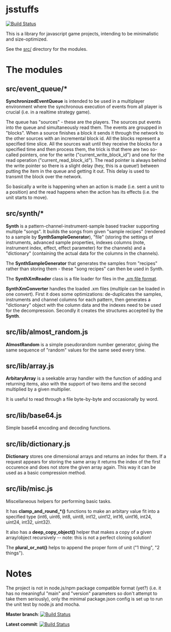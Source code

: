 jsstuffs
========

[![Build Status](https://travis-ci.org/gheja/jsstuffs.png?branch=master)](https://travis-ci.org/gheja/jsstuffs)

This is a library for javascript game projects, intending to be
minimalistic and size-optimized.

See the [src/](src/) directory for the modules.


The modules
===========

src/event_queue/*
-----------------

**SynchronizedEventQueue** is intended to be used in a multiplayer
environment where the synchronous execution of events from all player is
crucial (i.e. in a realtime strategy game).

The queue has "sources" - these are the players. The sources put events
into the queue and simultaneously read them. The events are groupped in
"blocks". When a source finishes a block it sends it through the network
to the other sources with an incremental block id. All the blocks
represent a specified time slice. All the sources wait until they
receive the blocks for a specified time and then process them, the trick
is that there are two so-called pointers, one for the write
("current_write_block_id") and one for the read operation
("current_read_block_id"). The read pointer is always behind the write
pointer so there is a slight delay (hey, this is a queue!) between
putting the item in the queue and getting it out. This delay is used to
transmit the block over the network.

So basically a write is happening when an action is made (i.e. sent a
unit to a position) and the read happens when the action has its effects
(i.e. the unit starts to move).


src/synth/*
-----------

**Synth** is a pattern-channel-instrument-sample based tracker
supporting multiple "songs". It builds the songs from given "sample
recipes" (rendered to a sample by **SynthSampleGenerator**), "file"
(storing the settings of instruments, advanced sample properties,
indexes columns (note, instrument index, effect, effect parameter) for
the channels) and a "dictionary" (containing the actual data for the
columns in the channels).

The **SynthSampleGenerator** that generates the samples from "recipes"
rather than storing them - these "song recipes" can then be used in
Synth.

The **SynthXmReader** class is a file loader for files in the
[.xm file format](https://en.wikipedia.org/wiki/XM_%28file_format%29).

**SynthXmConverter** handles the loaded .xm files (multiple can be
loaded in one convert). First it does some optimizations: de-duplicates
the samples, instruments and channel columns for each pattern, then
generates a "dictionary" object with the column data and the indexes
need to be used for the decompression. Secondly it creates the
structures accepted by the **Synth**.


src/lib/almost_random.js
------------------------

**AlmostRandom** is a simple pseudorandom number generator, giving the
same sequence of "random" values for the same seed every time.


src/lib/array.js
----------------

**ArbitaryArray** is a seekable array handler with the function of
adding and returning items, also with the support of two items and the
second multiplied by a given multiplier.

It is useful to read through a file byte-by-byte and occasionally by word.

src/lib/base64.js
-----------------

Simple base64 encoding and decoding functions.


src/lib/dictionary.js
---------------------

**Dictionary** stores one dimensional arrays and returns an index for
them. If a request appears for storing the same array it returns the
index of the first occurence and does not store the given array again.
This way it can be used as a basic compression method.


src/lib/misc.js
---------------

Miscellaneous helpers for performing basic tasks.

It has **clamp_and_round_*()** functions to make an arbitary value fit
into a specified type (int6, uint6, int8, uint8, int12, uint12, int16,
uint16, int24, uint24, int32, uint32).

It also has a **deep_copy_object()** helper that makes a copy of a given
array/object recursively -- note: this is not a perfect cloning
solution!

The **plural_or_not()** helps to append the proper form of unit ("1
thing", "2 things").


Notes
=====

The project is not in node.js/npm package compatible format (yet?) (i.e.
it has no meaningful "main" and "version" parameters so don't attempt to
take them seriously), only the minimal package.json config is set up to
run the unit test by node.js and mocha.

**Master branch**: [![Build Status](https://travis-ci.org/gheja/jsstuffs.png?branch=master)](https://travis-ci.org/gheja/jsstuffs)

**Latest commit**: [![Build Status](https://travis-ci.org/gheja/jsstuffs.png)](https://travis-ci.org/gheja/jsstuffs)

